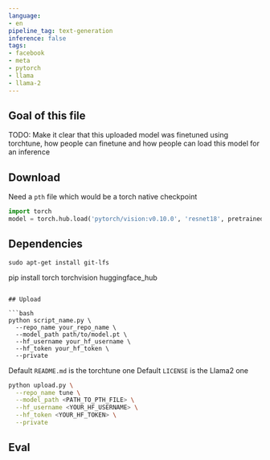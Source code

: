 ```yaml
---
language:
- en
pipeline_tag: text-generation
inference: false
tags:
- facebook
- meta
- pytorch
- llama
- llama-2
---
```


## Goal of this file

TODO: Make it clear that this uploaded model was finetuned using torchtune, how people can finetune and how people can load this model for an inference

## Download

Need a `pth` file which would be a torch native checkpoint

```python
import torch
model = torch.hub.load('pytorch/vision:v0.10.0', 'resnet18', pretrained=True)
```

## Dependencies

```
sudo apt-get install git-lfs

```
pip install torch torchvision huggingface_hub
```

## Upload

```bash
python script_name.py \
  --repo_name your_repo_name \
  --model_path path/to/model.pt \
  --hf_username your_hf_username \
  --hf_token your_hf_token \
  --private
```

Default `README.md` is the torchtune one
Default `LICENSE` is the Llama2 one

```bash
python upload.py \
  --repo_name tune \
  --model_path <PATH_TO_PTH_FILE> \
  --hf_username <YOUR_HF_USERNAME> \
  --hf_token <YOUR_HF_TOKEN> \
  --private
```

## Eval

